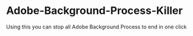 # Adobe-Background-Process-Killer
Using this you can stop all Adobe Background Process to end in one click
